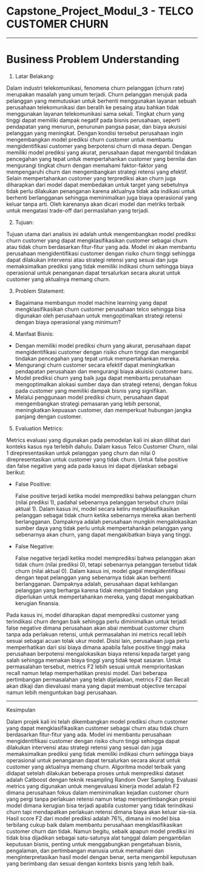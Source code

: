 # Capstone_Project_Modul_3 - TELCO CUSTOMER CHURN
---
# Business Problem Understanding

1. Latar Belakang:

Dalam industri telekomunikasi, fenomena churn pelanggan (churn rate) merupakan masalah yang umum terjadi. Churn pelanggan merujuk pada pelanggan yang memutuskan untuk berhenti menggunakan layanan sebuah perusahaan telekomunikasi dan beralih ke pesaing atau bahkan tidak menggunakan layanan telekomunikasi sama sekali. Tingkat churn yang tinggi dapat memiliki dampak negatif pada bisnis perusahaan, seperti pendapatan yang menurun, penurunan pangsa pasar, dan biaya akuisisi pelanggan yang meningkat. Dengan kondisi tersebut perusahaan ingin mengembangkan model prediksi churn customer untuk membantu mengidentifikasi customer yang berpotensi churn di masa depan. Dengan memiliki model prediksi yang akurat, perusahaan dapat mengambil tindakan pencegahan yang tepat untuk mempertahankan customer yang bernilai dan mengurangi tingkat churn dengan memahami faktor-faktor yang mempengaruhi churn dan mengembangkan strategi retensi yang efektif. Selain mempertahankan customer yang terprediksi akan churn juga diharapkan dari model dapat membedakan untuk target yang sebetulnya tidak perlu dilakukan penanganan karena aktualnya tidak ada indikasi untuk berhenti berlangganan sehingga meminimalkan juga biaya operasional yang keluar tanpa arti. Oleh karenanya akan dicari model dan metriks terbaik untuk mengatasi trade-off dari permaslahan yang terjadi.

2. Tujuan:

Tujuan utama dari analisis ini adalah untuk mengembangkan model prediksi churn customer yang dapat mengklasifikasikan customer sebagai churn atau tidak churn berdasarkan fitur-fitur yang ada. Model ini akan membantu perusahaan mengidentifikasi customer dengan risiko churn tinggi sehingga dapat dilakukan intervensi atau strategi retensi yang sesuai dan juga memaksimalkan prediksi yang tidak memiliki indikasi churn sehingga biaya operasional untuk penanganan dapat tersalurkan secara akurat untuk customer yang aktualnya memang churn.


3. Problem Statement:
- Bagaimana membangun model machine learning yang dapat mengklasifikasikan churn customer perusahaan telco sehingga bisa digunakan oleh perusahaan untuk mengoptimalkan strategi retensi dengan biaya operasional yang minimum?



4. Manfaat Bisnis:
- Dengan memiliki model prediksi churn yang akurat, perusahaan dapat mengidentifikasi customer dengan risiko churn tinggi dan mengambil tindakan pencegahan yang tepat untuk mempertahankan mereka.
- Mengurangi churn customer secara efektif dapat meningkatkan pendapatan perusahaan dan mengurangi biaya akuisisi customer baru. 
- Model prediksi churn yang baik juga dapat membantu perusahaan mengoptimalkan alokasi sumber daya dan strategi retensi, dengan fokus pada customer yang memiliki dampak bisnis yang signifikan.
- Melalui penggunaan model prediksi churn, perusahaan dapat mengembangkan strategi pemasaran yang lebih personal, meningkatkan kepuasan customer, dan memperkuat hubungan jangka panjang dengan customer.

5. Evaluation Metrics:

Metrics evaluasi yang digunakan pada pemodelan kali ini akan dilihat dari konteks kasus nya terlebih dahulu. Dalam kasus Telco Customer Churn, nilai 1 direpresentasikan untuk pelanggan yang churn dan nilai 0 direpresentasikan untuk customer yang tidak churn. Untuk false positive dan false negative yang ada pada kasus ini dapat dijelaskan sebagai berikut:

- False Positive:

    False positive terjadi ketika model memprediksi bahwa pelanggan churn (nilai prediksi 1), padahal sebenarnya pelanggan tersebut churn (nilai aktual 1). Dalam kasus ini, model secara keliru mengklasifikasikan pelanggan sebagai tidak churn ketika sebenarnya mereka akan berhenti berlangganan. Dampaknya adalah perusahaan mungkin mengalokasikan sumber daya yang tidak perlu untuk mempertahankan pelanggan yang sebenarnya akan churn, yang dapat mengakibatkan biaya yang tinggi.

- False Negative:

    False negative terjadi ketika model memprediksi bahwa pelanggan akan tidak churn (nilai prediksi 0), tetapi sebenarnya pelanggan tersebut tidak churn (nilai aktual 0). Dalam kasus ini, model gagal mengidentifikasi dengan tepat pelanggan yang sebenarnya tidak akan berhenti berlangganan. Dampaknya adalah, perusahaan dapat kehilangan pelanggan yang berharga karena tidak mengambil tindakan yang diperlukan untuk mempertahankan mereka, yang dapat mengakibatkan kerugian finansia.

Pada kasus ini, model diharapkan dapat memprediksi customer yang terindikasi churn dengan baik sehingga perlu diminimalkan untuk terjadi false negative dimana perusahaan akan abai membuat customer churn tanpa ada perlakuan retensi, untuk permasalahan ini metrics recall lebih sesuai sebagai acuan tolak ukur model. Disisi lain, perusahaan juga perlu memperhatikan dari sisi biaya dimana apabila false positive tinggi maka perusahaan berpotensi mengalokasikan biaya retensi kepada target yang salah sehingga memakan biaya tinggi yang tidak tepat sasaran. Untuk permasalahan tersebut, metrics F2 lebih sesuai untuk memprioritaskan recall namun tetap memperhatikan presisi model. Dari beberapa pertimbangan permasalahan yang telah dijelaskan, metrics F2 dan Recall akan dikaji dan dievaluasi mana yang dapat membuat objective tercapai namun lebih menguntukan bagi perusahaan.

---
Kesimpulan

Dalam projek kali ini telah dikembangkan model prediksi churn customer yang dapat mengklasifikasikan customer sebagai churn atau tidak churn berdasarkan fitur-fitur yang ada. Model ini membantu perusahaan mengidentifikasi customer dengan risiko churn tinggi sehingga dapat dilakukan intervensi atau strategi retensi yang sesuai dan juga memaksimalkan prediksi yang tidak memiliki indikasi churn sehingga biaya operasional untuk penanganan dapat tersalurkan secara akurat untuk customer yang aktualnya memang churn. Algoritma model terbaik yang didapat setelah dilakukan beberapa proses untuk memprediksi dataset adalah Catboost dengan teknik resampling Random Over Sampling. Evaluasi metrics yang digunakan untuk mengevaluasi kinerja model adalah F2 dimana perusahaan fokus dalam meminimalkan kejadian customer churn yang pergi tanpa perlakuan retensi namun tetap mempertimbangkan presisi model dimana kerugian bisa terjadi apabila customer yang tidak terindikasi churn tapi mendapatkan perlakuan retensi dimana biaya akan keluar sia-sia. Hasil score F2 dari model prediksi adalah 76%, dimana ini model bisa terbilang cukup baik dalam membantu perusahaan mengklasifikasikan customer churn dan tidak. Namun begitu, sebaik apapun model prediksi ini tidak bisa dijadikan sebagai satu-satunya alat tunggal dalam pengambilan keputusan bisnis, penting untuk menggabungkan pengetahuan bisnis, pengalaman, dan pertimbangan manusia untuk memahami dan menginterpretasikan hasil model dengan benar, serta mengambil keputusan yang berimbang dan sesuai dengan konteks bisnis yang lebih baik.



